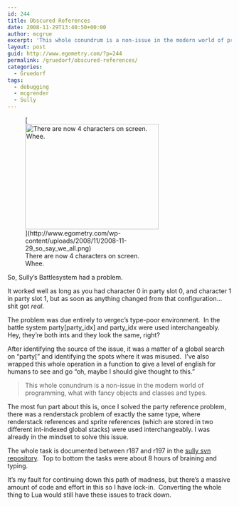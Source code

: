```yaml
---
id: 244
title: Obscured References
date: 2008-11-29T13:40:50+00:00
author: mcgrue
excerpt: 'This whole conundrum is a non-issue in the modern world of programming, what with fancy objects and classes and types.  '
layout: post
guid: http://www.egometry.com/?p=244
permalink: /gruedorf/obscured-references/
categories:
  - Gruedorf
tags:
  - debugging
  - mcgrender
  - Sully
---
```

<figure id="attachment_245" style="width: 300px" class="wp-caption alignright">[<img class="size-medium wp-image-245" title="2008-11-29_so_say_we_all" src="http://www.egometry.com/wp-content/uploads/2008/11/2008-11-29_so_say_we_all-300x237.png" alt="There are now 4 characters on screen.  Whee." width="300" height="237" srcset="https://www.egometry.com/i/2008/11/2008-11-29_so_say_we_all-300x237.png 300w, https://www.egometry.com/i/2008/11/2008-11-29_so_say_we_all.png 648w" sizes="(max-width: 300px) 85vw, 300px" />](http://www.egometry.com/wp-content/uploads/2008/11/2008-11-29_so_say_we_all.png)<figcaption class="wp-caption-text">There are now 4 characters on screen. Whee.</figcaption></figure> 

So, Sully&#8217;s Battlesystem had a problem.

It worked well as long as you had character 0 in party slot 0, and character 1 in party slot 1, but as soon as anything changed from that configuration&#8230; shit got _real_.

The problem was due entirely to vergec&#8217;s type-poor environment.  In the battle system party[party\_idx] and party\_idx were used interchangeably.  Hey, they&#8217;re both ints and they look the same, right?

After identifying the source of the issue, it was a matter of a global search on &#8220;party[&#8221; and identifying the spots where it was misused.  I&#8217;ve also wrapped this whole operation in a function to give a level of english for humans to see and go &#8220;oh, maybe I should give thought to this.&#8221;

> This whole conundrum is a non-issue in the modern world of programming, what with fancy objects and classes and types.

The most fun part about this is, once I solved the party reference problem, there was a renderstack problem of exactly the same type, where renderstack references and sprite references (which are stored in two different int-indexed global stacks) were used interchangeably. I was already in the mindset to solve this issue.

The whole task is documented between r187 and r197 in the [sully svn repository](http://www.verge-rpg.com/svn/sully/).  Top to bottom the tasks were about 8 hours of braining and typing.

It&#8217;s my fault for continuing down this path of madness, but there&#8217;s a massive amount of code and effort in this so I have lock-in.  Converting the whole thing to Lua would still have these issues to track down.